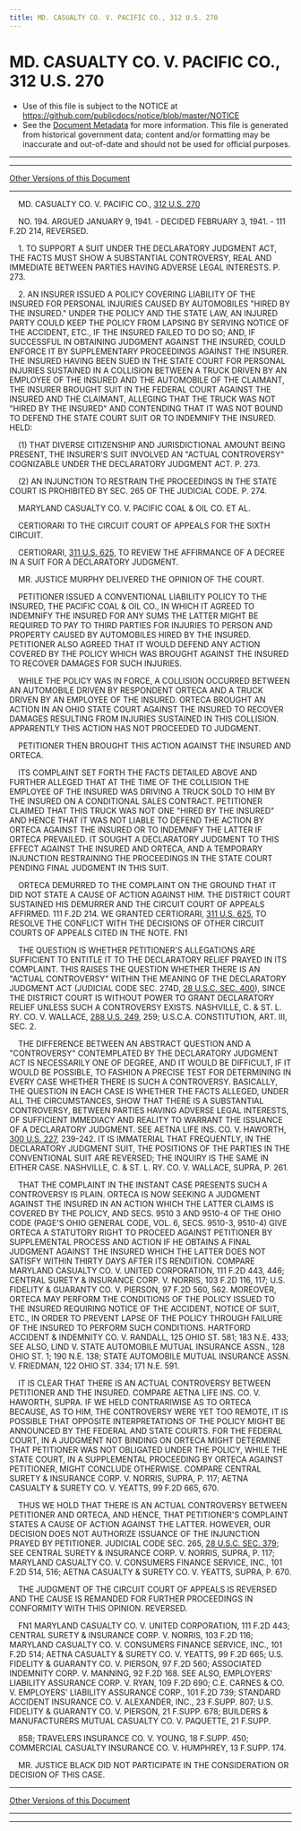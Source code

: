 ```yaml
---
title: MD. CASUALTY CO. V. PACIFIC CO., 312 U.S. 270
---
```


# MD. CASUALTY CO. V. PACIFIC CO., 312 U.S. 270

* Use of this file is subject to the NOTICE at https://github.com/publicdocs/notice/blob/master/NOTICE
* See the [Document Metadata](../../../index.md) for more information.
  This file is generated from historical government data; content and/or formatting may be inaccurate and out-of-date and should not be used for official purposes.

----------
----------

[Other Versions of this Document](https://publicdocs.github.io/go/links?ns=uslm-x&ref=%2Fus%2Fcourts%2Fscotus%2FusReporter%2F312%2F270)

----------

    MD. CASUALTY CO. V. PACIFIC CO., [312 U.S. 270][/us/courts/scotus/usReporter/312/270]

    NO. 194.  ARGUED JANUARY 9, 1941.  - DECIDED FEBRUARY 3, 1941.  - 111 F.2D 214, REVERSED.

    1.  TO SUPPORT A SUIT UNDER THE DECLARATORY JUDGMENT ACT, THE FACTS MUST SHOW A SUBSTANTIAL CONTROVERSY, REAL AND IMMEDIATE BETWEEN PARTIES HAVING ADVERSE LEGAL INTERESTS.  P. 273.

    2.  AN INSURER ISSUED A POLICY COVERING LIABILITY OF THE INSURED FOR PERSONAL INJURIES CAUSED BY AUTOMOBILES "HIRED BY THE INSURED."  UNDER THE POLICY AND THE STATE LAW, AN INJURED PARTY COULD KEEP THE POLICY FROM LAPSING BY SERVING NOTICE OF THE ACCIDENT, ETC., IF THE INSURED FAILED TO DO SO; AND, IF SUCCESSFUL IN OBTAINING JUDGMENT AGAINST THE INSURED, COULD ENFORCE IT BY SUPPLEMENTARY PROCEEDINGS AGAINST THE INSURER.  THE INSURED HAVING BEEN SUED IN THE STATE COURT FOR PERSONAL INJURIES SUSTAINED IN A COLLISION BETWEEN A TRUCK DRIVEN BY AN EMPLOYEE OF THE INSURED AND THE AUTOMOBILE OF THE CLAIMANT, THE INSURER BROUGHT SUIT IN THE FEDERAL COURT AGAINST THE INSURED AND THE CLAIMANT, ALLEGING THAT THE TRUCK WAS NOT "HIRED BY THE INSURED" AND CONTENDING THAT IT WAS NOT BOUND TO DEFEND THE STATE COURT SUIT OR TO INDEMNIFY THE INSURED.  HELD:

    (1)  THAT DIVERSE CITIZENSHIP AND JURISDICTIONAL AMOUNT BEING PRESENT, THE INSURER'S SUIT INVOLVED AN "ACTUAL CONTROVERSY" COGNIZABLE UNDER THE DECLARATORY JUDGMENT ACT.  P. 273.

    (2)  AN INJUNCTION TO RESTRAIN THE PROCEEDINGS IN THE STATE COURT IS PROHIBITED BY SEC. 265 OF THE JUDICIAL CODE.  P. 274.

    MARYLAND CASUALTY CO. V. PACIFIC COAL & OIL CO. ET AL.

    CERTIORARI TO THE CIRCUIT COURT OF APPEALS FOR THE SIXTH CIRCUIT.

    CERTIORARI, [311 U.S. 625][/us/courts/scotus/usReporter/311/625], TO REVIEW THE AFFIRMANCE OF A DECREE IN A SUIT FOR A DECLARATORY JUDGMENT.

    MR. JUSTICE MURPHY DELIVERED THE OPINION OF THE COURT.

    PETITIONER ISSUED A CONVENTIONAL LIABILITY POLICY TO THE INSURED, THE PACIFIC COAL & OIL CO., IN WHICH IT AGREED TO INDEMNIFY THE INSURED FOR ANY SUMS THE LATTER MIGHT BE REQUIRED TO PAY TO THIRD PARTIES FOR INJURIES TO PERSON AND PROPERTY CAUSED BY AUTOMOBILES HIRED BY THE INSURED.  PETITIONER ALSO AGREED THAT IT WOULD DEFEND ANY ACTION COVERED BY THE POLICY WHICH WAS BROUGHT AGAINST THE INSURED TO RECOVER DAMAGES FOR SUCH INJURIES.

    WHILE THE POLICY WAS IN FORCE, A COLLISION OCCURRED BETWEEN AN AUTOMOBILE DRIVEN BY RESPONDENT ORTECA AND A TRUCK DRIVEN BY AN EMPLOYEE OF THE INSURED.  ORTECA BROUGHT AN ACTION IN AN OHIO STATE COURT AGAINST THE INSURED TO RECOVER DAMAGES RESULTING FROM INJURIES SUSTAINED IN THIS COLLISION.  APPARENTLY THIS ACTION HAS NOT PROCEEDED TO JUDGMENT.

    PETITIONER THEN BROUGHT THIS ACTION AGAINST THE INSURED AND ORTECA.

    ITS COMPLAINT SET FORTH THE FACTS DETAILED ABOVE AND FURTHER ALLEGED THAT AT THE TIME OF THE COLLISION THE EMPLOYEE OF THE INSURED WAS DRIVING A TRUCK SOLD TO HIM BY THE INSURED ON A CONDITIONAL SALES CONTRACT.  PETITIONER CLAIMED THAT THIS TRUCK WAS NOT ONE "HIRED BY THE INSURED" AND HENCE THAT IT WAS NOT LIABLE TO DEFEND THE ACTION BY ORTECA AGAINST THE INSURED OR TO INDEMNIFY THE LATTER IF ORTECA PREVAILED.  IT SOUGHT A DECLARATORY JUDGMENT TO THIS EFFECT AGAINST THE INSURED AND ORTECA, AND A TEMPORARY INJUNCTION RESTRAINING THE PROCEEDINGS IN THE STATE COURT PENDING FINAL JUDGMENT IN THIS SUIT.

    ORTECA DEMURRED TO THE COMPLAINT ON THE GROUND THAT IT DID NOT STATE A CAUSE OF ACTION AGAINST HIM.  THE DISTRICT COURT SUSTAINED HIS DEMURRER AND THE CIRCUIT COURT OF APPEALS AFFIRMED.  111 F.2D 214.  WE GRANTED CERTIORARI, [311 U.S. 625][/us/courts/scotus/usReporter/311/625], TO RESOLVE THE CONFLICT WITH THE DECISIONS OF OTHER CIRCUIT COURTS OF APPEALS CITED IN THE NOTE.  FN1

    THE QUESTION IS WHETHER PETITIONER'S ALLEGATIONS ARE SUFFICIENT TO ENTITLE IT TO THE DECLARATORY RELIEF PRAYED IN ITS COMPLAINT.  THIS RAISES THE QUESTION WHETHER THERE IS AN "ACTUAL CONTROVERSY" WITHIN THE MEANING OF THE DECLARATORY JUDGMENT ACT (JUDICIAL CODE SEC. 274D, [28 U.S.C. SEC. 400][/us/usc/t28/s400]), SINCE THE DISTRICT COURT IS WITHOUT POWER TO GRANT DECLARATORY RELIEF UNLESS SUCH A CONTROVERSY EXISTS.  NASHVILLE, C. & ST. L. RY. CO. V. WALLACE, [288 U.S. 249][/us/courts/scotus/usReporter/288/249], 259; U.S.C.A. CONSTITUTION, ART. III, SEC. 2.

    THE DIFFERENCE BETWEEN AN ABSTRACT QUESTION AND A "CONTROVERSY" CONTEMPLATED BY THE DECLARATORY JUDGMENT ACT IS NECESSARILY ONE OF DEGREE, AND IT WOULD BE DIFFICULT, IF IT WOULD BE POSSIBLE, TO FASHION A PRECISE TEST FOR DETERMINING IN EVERY CASE WHETHER THERE IS SUCH A CONTROVERSY.  BASICALLY, THE QUESTION IN EACH CASE IS WHETHER THE FACTS ALLEGED, UNDER ALL THE CIRCUMSTANCES, SHOW THAT THERE IS A SUBSTANTIAL CONTROVERSY, BETWEEN PARTIES HAVING ADVERSE LEGAL INTERESTS, OF SUFFICIENT IMMEDIACY AND REALITY TO WARRANT THE ISSUANCE OF A DECLARATORY JUDGMENT.  SEE AETNA LIFE INS. CO. V. HAWORTH, [300 U.S. 227][/us/courts/scotus/usReporter/300/227], 239-242.  IT IS IMMATERIAL THAT FREQUENTLY, IN THE DECLARATORY JUDGMENT SUIT, THE POSITIONS OF THE PARTIES IN THE CONVENTIONAL SUIT ARE REVERSED; THE INQUIRY IS THE SAME IN EITHER CASE.  NASHVILLE, C. & ST. L. RY. CO. V. WALLACE, SUPRA, P. 261.

    THAT THE COMPLAINT IN THE INSTANT CASE PRESENTS SUCH A CONTROVERSY IS PLAIN.  ORTECA IS NOW SEEKING A JUDGMENT AGAINST THE INSURED IN AN ACTION WHICH THE LATTER CLAIMS IS COVERED BY THE POLICY, AND SECS. 9510 3 AND 9510-4 OF THE OHIO CODE (PAGE'S OHIO GENERAL CODE, VOL. 6, SECS. 9510-3, 9510-4) GIVE ORTECA A STATUTORY RIGHT TO PROCEED AGAINST PETITIONER BY SUPPLEMENTAL PROCESS AND ACTION IF HE OBTAINS A FINAL JUDGMENT AGAINST THE INSURED WHICH THE LATTER DOES NOT SATISFY WITHIN THIRTY DAYS AFTER ITS RENDITION.  COMPARE MARYLAND CASUALTY CO. V. UNITED CORPORATION, 111 F.2D 443, 446; CENTRAL SURETY & INSURANCE CORP. V. NORRIS, 103 F.2D 116, 117; U.S. FIDELITY & GUARANTY CO. V. PIERSON, 97 F.2D 560, 562.  MOREOVER, ORTECA MAY PERFORM THE CONDITIONS OF THE POLICY ISSUED TO THE INSURED REQUIRING NOTICE OF THE ACCIDENT, NOTICE OF SUIT, ETC., IN ORDER TO PREVENT LAPSE OF THE POLICY THROUGH FAILURE OF THE INSURED TO PERFORM SUCH CONDITIONS.  HARTFORD ACCIDENT & INDEMNITY CO. V. RANDALL, 125 OHIO ST. 581; 183 N.E. 433; SEE ALSO, LIND V. STATE AUTOMOBILE MUTUAL INSURANCE ASSN., 128 OHIO ST. 1; 190 N.E. 138; STATE AUTOMOBILE MUTUAL INSURANCE ASSN. V. FRIEDMAN, 122 OHIO ST. 334; 171 N.E. 591.

    IT IS CLEAR THAT THERE IS AN ACTUAL CONTROVERSY BETWEEN PETITIONER AND THE INSURED.  COMPARE AETNA LIFE INS. CO. V. HAWORTH, SUPRA.  IF WE HELD CONTRARIWISE AS TO ORTECA BECAUSE, AS TO HIM, THE CONTROVERSY WERE YET TOO REMOTE, IT IS POSSIBLE THAT OPPOSITE INTERPRETATIONS OF THE POLICY MIGHT BE ANNOUNCED BY THE FEDERAL AND STATE COURTS.  FOR THE FEDERAL COURT, IN A JUDGMENT NOT BINDING ON ORTECA MIGHT DETERMINE THAT PETITIONER WAS NOT OBLIGATED UNDER THE POLICY, WHILE THE STATE COURT, IN A SUPPLEMENTAL PROCEEDING BY ORTECA AGAINST PETITIONER, MIGHT CONCLUDE OTHERWISE.  COMPARE CENTRAL SURETY & INSURANCE CORP. V. NORRIS, SUPRA, P. 117; AETNA CASUALTY & SURETY CO. V. YEATTS, 99 F.2D 665, 670.

    THUS WE HOLD THAT THERE IS AN ACTUAL CONTROVERSY BETWEEN PETITIONER AND ORTECA, AND HENCE, THAT PETITIONER'S COMPLAINT STATES A CAUSE OF ACTION AGAINST THE LATTER.  HOWEVER, OUR DECISION DOES NOT AUTHORIZE ISSUANCE OF THE INJUNCTION PRAYED BY PETITIONER.  JUDICIAL CODE SEC. 265, [28 U.S.C. SEC. 379][/us/usc/t28/s379]; SEE CENTRAL SURETY & INSURANCE CORP. V. NORRIS, SUPRA, P. 117; MARYLAND CASUALTY CO. V. CONSUMERS FINANCE SERVICE, INC., 101 F.2D 514, 516; AETNA CASUALTY & SURETY CO. V. YEATTS, SUPRA, P. 670.

    THE JUDGMENT OF THE CIRCUIT COURT OF APPEALS IS REVERSED AND THE CAUSE IS REMANDED FOR FURTHER PROCEEDINGS IN CONFORMITY WITH THIS OPINION.  REVERSED.

    FN1  MARYLAND CASUALTY CO. V. UNITED CORPORATION, 111 F.2D 443; CENTRAL SURETY & INSURANCE CORP. V. NORRIS, 103 F.2D 116; MARYLAND CASUALTY CO. V. CONSUMERS FINANCE SERVICE, INC., 101 F.2D 514; AETNA CASUALTY & SURETY CO. V. YEATTS, 99 F.2D 665; U.S. FIDELITY & GUARANTY CO. V. PIERSON, 97 F.2D 560; ASSOCIATED INDEMNITY CORP. V. MANNING, 92 F.2D 168.  SEE ALSO, EMPLOYERS' LIABILITY ASSURANCE CORP. V. RYAN, 109 F.2D 690; C.E. CARNES & CO. V. EMPLOYERS' LIABILITY ASSURANCE CORP., 101 F.2D 739; STANDARD ACCIDENT INSURANCE CO. V. ALEXANDER, INC., 23 F.SUPP.  807; U.S. FIDELITY & GUARANTY CO. V. PIERSON, 21 F.SUPP.  678; BUILDERS & MANUFACTURERS MUTUAL CASUALTY CO. V. PAQUETTE, 21 F.SUPP.

    858; TRAVELERS INSURANCE CO. V. YOUNG, 18 F.SUPP.  450; COMMERCIAL CASUALTY INSURANCE CO. V. HUMPHREY, 13 F.SUPP.  174.

    MR. JUSTICE BLACK DID NOT PARTICIPATE IN THE CONSIDERATION OR DECISION OF THIS CASE.

----------

[Other Versions of this Document](https://publicdocs.github.io/go/links?ns=uslm-x&ref=%2Fus%2Fcourts%2Fscotus%2FusReporter%2F312%2F270)

----------
----------

[/us/courts/scotus/usReporter/312/270]: https://publicdocs.github.io/go/links?ns=uslm-x&ref=%2Fus%2Fcourts%2Fscotus%2FusReporter%2F312%2F270
[/us/courts/scotus/usReporter/311/625]: https://publicdocs.github.io/go/links?ns=uslm-x&ref=%2Fus%2Fcourts%2Fscotus%2FusReporter%2F311%2F625
[/us/courts/scotus/usReporter/311/625]: https://publicdocs.github.io/go/links?ns=uslm-x&ref=%2Fus%2Fcourts%2Fscotus%2FusReporter%2F311%2F625
[/us/usc/t28/s400]: https://publicdocs.github.io/go/links?ns=uslm&ref=%2Fus%2Fusc%2Ft28%2Fs400
[/us/courts/scotus/usReporter/288/249]: https://publicdocs.github.io/go/links?ns=uslm-x&ref=%2Fus%2Fcourts%2Fscotus%2FusReporter%2F288%2F249
[/us/courts/scotus/usReporter/300/227]: https://publicdocs.github.io/go/links?ns=uslm-x&ref=%2Fus%2Fcourts%2Fscotus%2FusReporter%2F300%2F227
[/us/usc/t28/s379]: https://publicdocs.github.io/go/links?ns=uslm&ref=%2Fus%2Fusc%2Ft28%2Fs379


